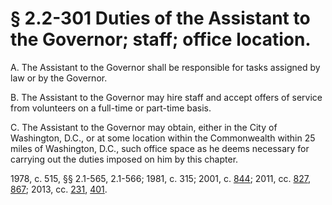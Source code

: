 # § 2.2-301 Duties of the Assistant to the Governor; staff; office location.

<p>A. The Assistant to the Governor shall be responsible for tasks assigned by law or by the Governor.</p><p>B. The Assistant to the Governor may hire staff and accept offers of service from volunteers on a full-time or part-time basis.</p><p>C. The Assistant to the Governor may obtain, either in the City of Washington, D.C., or at some location within the Commonwealth within 25 miles of Washington, D.C., such office space as he deems necessary for carrying out the duties imposed on him by this chapter.</p><p>1978, c. 515, §§ 2.1-565, 2.1-566; 1981, c. 315; 2001, c. <a href='http://lis.virginia.gov/cgi-bin/legp604.exe?011+ful+CHAP0844'>844</a>; 2011, cc. <a href='http://lis.virginia.gov/cgi-bin/legp604.exe?111+ful+CHAP0827'>827</a>, <a href='http://lis.virginia.gov/cgi-bin/legp604.exe?111+ful+CHAP0867'>867</a>; 2013, cc. <a href='http://lis.virginia.gov/cgi-bin/legp604.exe?131+ful+CHAP0231'>231</a>, <a href='http://lis.virginia.gov/cgi-bin/legp604.exe?131+ful+CHAP0401'>401</a>.</p>